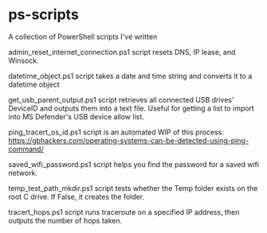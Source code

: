 # ps-scripts
A collection of PowerShell scripts I've written

admin_reset_internet_connection.ps1 script resets DNS, IP lease, and Winsock.

datetime_object.ps1 script takes a date and time string and converts it to a datetime object

get_usb_parent_output.ps1 script retrieves all connected USB drives' DeviceID and outputs them into a text file.
Useful for getting a list to import into MS Defender's USB device allow list.

ping_tracert_os_id.ps1 script is an automated WIP of this process: https://gbhackers.com/operating-systems-can-be-detected-using-ping-command/

saved_wifi_password.ps1 script helps you find the password for a saved wifi network.

temp_test_path_mkdir.ps1 script tests whether the Temp folder exists on the root C drive. If False, it creates the folder.

tracert_hops.ps1 script runs traceroute on a specified IP address, then outputs the number of hops taken.
